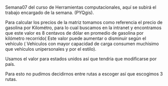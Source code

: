 Semana07 del curso de Herramientas computacionales, aquí se subirá el trabajo encargado de la semana. (PYQgis). 



Para calcular los precios de la matriz tomamos como referencia el precio de gasolina por Kilométro, para lo cual buscamos en la intranet y encontramos que este valor 
es 8 centavos de dólar en promedio de gasolina por kilómetro recorrido( Este valor puede aumentar o disminuir según el vehículo ( Vehiculos con mayor capacidad de 
carga consumen muchisimo que vehículos unipersonales y por el estilo).

Usamos el valor para estados unidos así que tendria que modificarse por país.

Para esto no pudimos decidirnos entre rutas a escoger así que escogimos 3 rutas.
